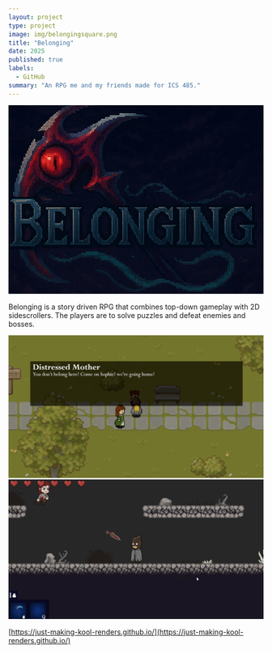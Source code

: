 ```yaml
---
layout: project
type: project
image: img/belongingsquare.png
title: "Belonging"
date: 2025
published: true
labels:
  - GitHub
summary: "An RPG me and my friends made for ICS 485."
---
```


<img class="img-fluid" src="../img/belonging title.png">

Belonging is a story driven RPG that combines top-down gameplay with 2D sidescrollers.  The players are to solve puzzles and defeat enemies and bosses.

<img class="img-fluid" src="../img/belongingsc1.png">



<img class="img-fluid" src="../img/belongingsc2.png">



[https://just-making-kool-renders.github.io/](https://just-making-kool-renders.github.io/)
